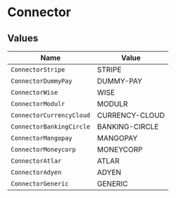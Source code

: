 # Connector


## Values

| Name                     | Value                    |
| ------------------------ | ------------------------ |
| `ConnectorStripe`        | STRIPE                   |
| `ConnectorDummyPay`      | DUMMY-PAY                |
| `ConnectorWise`          | WISE                     |
| `ConnectorModulr`        | MODULR                   |
| `ConnectorCurrencyCloud` | CURRENCY-CLOUD           |
| `ConnectorBankingCircle` | BANKING-CIRCLE           |
| `ConnectorMangopay`      | MANGOPAY                 |
| `ConnectorMoneycorp`     | MONEYCORP                |
| `ConnectorAtlar`         | ATLAR                    |
| `ConnectorAdyen`         | ADYEN                    |
| `ConnectorGeneric`       | GENERIC                  |